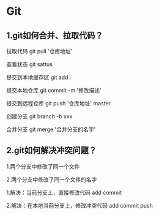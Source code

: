 # Git
## 1.git如何合并、拉取代码？

拉取代码 git pull '仓库地址'

查看状态 git sattus 

提交到本地缓存区  git add .

提交本地仓库 git commit -m '修改描述'

提交到远程仓库 git push '仓库地址' master

创建分支 git branch -b xxx

合并分支 git merge '合并分支的名字'

## 2.git如何解决冲突问题？

1.两个分支中修改了同一个文件

2.两个分支中修改了同一个文件的名字

1.解决：当前分支上，直接修改代码  add  commit

2.解决：在本地当前分支上，修改冲突代码 add commit push
